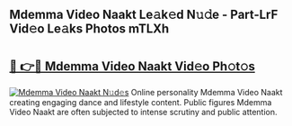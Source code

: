 ## Mdemma Video Naakt Le𝚊k𝚎d N𝚞𝚍e - Part-LrF Vid𝚎o Le𝚊ks Photos mTLXh

# <h2><a href="http://fb43dq1.evod.top/?m=Mdemma+Video+Naakt">🔗 👉🔴 Mdemma Video Naakt Vid𝚎o Ph𝚘t𝚘s</a></h2>

[![Mdemma Video Naakt N𝚞d𝚎s](https://i.imgur.com/8V9OHl7.gif)](http://fb43dq1.evod.top/?m=Mdemma+Video+Naakt)
Online personality Mdemma Video Naakt creating engaging dance and lifestyle content. Public figures Mdemma Video Naakt are often subjected to intense scrutiny and public attention. 
